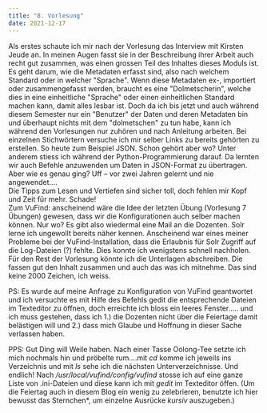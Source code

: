 ```yaml
---
title: "8. Vorlesung"
date: 2021-12-17
---
```

Als erstes schaute ich mir nach der Vorlesung das Interview mit Kirsten Jeude an. In meinen Augen fasst sie in der Beschreibung ihrer Arbeit auch recht gut zusammen, was einen grossen Teil des Inhaltes dieses Moduls ist. Es geht darum, wie die Metadaten erfasst sind, also nach welchem Standard oder in welcher "Sprache". Wenn diese Metadaten ex-, importiert oder zusammengefasst werden, braucht es eine "Dolmetscherin", welche dies in eine einheitliche "Sprache" oder einen einheitlichen Standard machen kann, damit alles lesbar ist.
Doch da ich bis jetzt und auch während diesem Semester nur ein "Benutzer" der Daten und deren Metadaten bin und überhaupt nichts mit dem "dolmetschen" zu tun habe, kann ich während den Vorlesungen nur zuhören und nach Anleitung arbeiten. Bei einzelnen Stichwörtern versuche ich mir selber Links zu bereits gehörten zu erstellen.
So heute zum Beispiel JSON. Schon gehört aber wo? Unter anderem stiess ich während der Python-Programmierung darauf. Da lernten wir auch Befehle anzuwenden um Daten in JSON-Format zu übertragen. Aber wie es genau ging? Uff – vor zwei Jahren gelernt und nie angewendet....   
Die Tipps zum Lesen und Vertiefen sind sicher toll, doch fehlen mir Kopf und Zeit für mehr. Schade!   
Zum VuFind: anscheinend wäre die Idee der letzten Übung (Vorlesung 7 Übungen) gewesen, dass wir die Konfigurationen auch selber machen können. Nur wo? Es gibt also wiedermal eine Mail an die Dozenten. Solr lerne ich ungewollt bereits näher kennen. Anscheinend war eines meiner Probleme bei der VuFind-Installation, dass die Erlaubnis für Solr Zugriff auf die Log-Dateien (?) fehlte. Dies konnte ich wenigstens schnell nachholen. Für den Rest der Vorlesung könnte ich die Unterlagen abschreiben. Die fassen gut den Inhalt zusammen und auch das was ich mitnehme. Das sind keine 2000 Zeichen, ich weiss.

PS: Es wurde auf meine Anfrage zu Konfiguration von VuFind geantwortet und ich versuchte es mit Hilfe des Befehls gedit die entsprechende Dateien im Texteditor zu öffnen, doch erreichte ich bloss ein leeres Fenster..... und ich muss gestehen, dass ich 1.) die Dozenten nicht über die Feiertage damit belästigen will und 2.) dass mich Glaube und Hoffnung in dieser Sache verlassen haben.   
   
PPS: Gut Ding will Weile haben. Nach einer Tasse Oolong-Tee setzte ich mich nochmals hin und pröbelte rum....mit *cd* komme ich jeweils ins Verzeichnis und mit *ls* sehe ich die nächsten Unterverzeichnisse. Und endlich! Nach */usr/local/vufind/config/vufind* stosse ich auf eine ganze Liste von .ini-Dateien und diese kann ich mit *gedit* im Texteditor öffen.   (Um die Feiertag auch in diesem Blog ein wenig zu zelebrieren, benutzte ich hier bewusst das Sternchen*, um einzelne Ausrücke *kursiv* auszugeben.)
